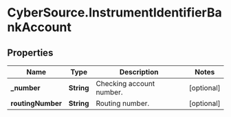 # CyberSource.InstrumentIdentifierBankAccount

## Properties
Name | Type | Description | Notes
------------ | ------------- | ------------- | -------------
**_number** | **String** | Checking account number. | [optional] 
**routingNumber** | **String** | Routing number. | [optional] 


